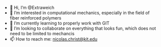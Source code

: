- 👋 Hi, I’m @Extraweich
- 👀 I’m interested in computational mechanics, especially in the field of fiber reinforced polymers
- 🌱 I’m currently learning to properly work with GIT
- 💞️ I’m looking to collaborate on everything that looks fun, which does not need to be limited to mechancis
- 📫 How to reach me: nicolas.christ@kit.edu

<!---
Extraweich/Extraweich is a ✨ special ✨ repository because its `README.md` (this file) appears on your GitHub profile.
You can click the Preview link to take a look at your changes.
--->
